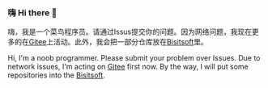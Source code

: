 ### 嗨 Hi there 👋

嗨，我是一个菜鸟程序员。请通过Issus提交你的问题。<!--我（也许）非常享受C&#35;和语法简单(但是函数名不能重复的)的C。-->因为网络问题，我现在更多的在[Gitee](https://gitee.com/orange23333)上活动。此外，我会把一部分仓库放在[Bisitsoft](https://github.com/Bisitsoft)里。

 Hi, I'm a noob programmer. Please submit your problem over Issues. Due to network issues, I'm acting on [Gitee](https://gitee.com/orange23333) first now. By the way, I will put some repositories into the [Bisitsoft](https://github.com/Bisitsoft).

<!--
**Orange23333/Orange23333** is a ✨ _special_ ✨ repository because its `README.md` (this file) appears on your GitHub profile.

Here are some ideas to get you started:

- 🔭 I’m currently working on ...
- 🌱 I’m currently learning ...
- 👯 I’m looking to collaborate on ...
- 🤔 I’m looking for help with ...
- 💬 Ask me about ...
- 📫 How to reach me: ...
- 😄 Pronouns: ...
- ⚡ Fun fact: ...
-->

<!--[![Orange233's GitHub stats](https://github-readme-stats.vercel.app/api?username=Orange23333&show_icons=true&theme=gruvbox_light&include_all_commits=true)](https://github.com/anuraghazra/github-readme-stats)-->
<!--[![Orange233's Top Langs](https://github-readme-stats.vercel.app/api/top-langs/?username=Orange23333&layout=compact&theme=gruvbox_light&include_all_commits=true)](https://github.com/anuraghazra/github-readme-stats)-->
